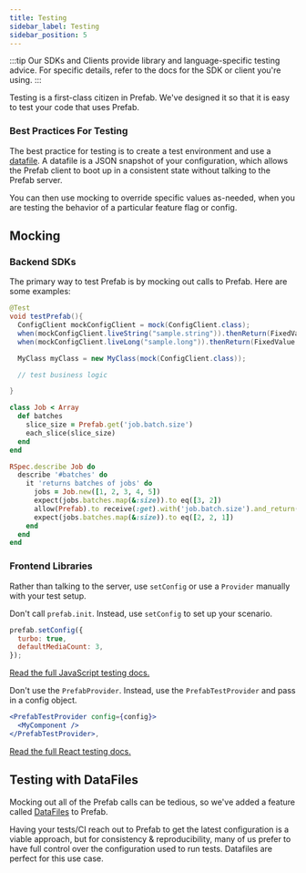 ```yaml
---
title: Testing
sidebar_label: Testing
sidebar_position: 5
---
```


:::tip
Our SDKs and Clients provide library and language-specific testing advice. For specific details, refer to the docs for the SDK or client you're using.
:::

Testing is a first-class citizen in Prefab. We've designed it so that it is easy to test your code that uses Prefab.

### Best Practices For Testing

The best practice for testing is to create a test environment and use a [datafile][df]. A datafile is a JSON snapshot of your configuration, which allows the Prefab client to boot up in a consistent state without talking to the Prefab server.

You can then use mocking to override specific values as-needed, when you are testing the behavior of a particular feature flag or config.

## Mocking

### Backend SDKs

The primary way to test Prefab is by mocking out calls to Prefab. Here are some examples:

<Tabs groupId="lang">

<TabItem value="java" label="Java">

```java
@Test
void testPrefab(){
  ConfigClient mockConfigClient = mock(ConfigClient.class);
  when(mockConfigClient.liveString("sample.string")).thenReturn(FixedValue.of("test value"));
  when(mockConfigClient.liveLong("sample.long")).thenReturn(FixedValue.of(123L));

  MyClass myClass = new MyClass(mock(ConfigClient.class));

  // test business logic

}
```

</TabItem>
<TabItem value="ruby" label="Ruby">

```ruby
class Job < Array
  def batches
    slice_size = Prefab.get('job.batch.size')
    each_slice(slice_size)
  end
end

RSpec.describe Job do
  describe '#batches' do
    it 'returns batches of jobs' do
      jobs = Job.new([1, 2, 3, 4, 5])
      expect(jobs.batches.map(&:size)).to eq([3, 2])
      allow(Prefab).to receive(:get).with('job.batch.size').and_return(2)
      expect(jobs.batches.map(&:size)).to eq([2, 2, 1])
    end
  end
end
```

</TabItem>
</Tabs>

### Frontend Libraries

Rather than talking to the server, use `setConfig` or use a `Provider` manually with your test setup.

<Tabs groupId="lang">
<TabItem value="javascript" label="JavaScript">

Don't call `prefab.init`. Instead, use `setConfig` to set up your scenario.

```javascript
prefab.setConfig({
  turbo: true,
  defaultMediaCount: 3,
});
```

[Read the full JavaScript testing docs.](/docs/sdks/javascript#testing)

</TabItem>

<TabItem value="react" label="React">

Don't use the `PrefabProvider`. Instead, use the `PrefabTestProvider` and pass in a config object.

```jsx
<PrefabTestProvider config={config}>
  <MyComponent />
</PrefabTestProvider>,
```

[Read the full React testing docs.](/docs/sdks/react#testing)

</TabItem>
</Tabs>

## Testing with DataFiles

Mocking out all of the Prefab calls can be tedious, so we've added a feature called [DataFiles][df] to Prefab.

Having your tests/CI reach out to Prefab to get the latest configuration is a viable approach, but for consistency & reproducibility, many of us prefer to have full control over the configuration used to run tests. Datafiles are perfect for this use case.

[df]: ./datafiles
